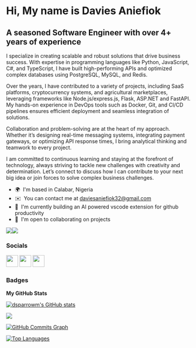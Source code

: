 Hi, My name is Davies Aniefiok
=======================================================================================================================================

A seasoned Software Engineer with over 4+ years of experience
-----------------

I specialize in creating scalable and robust solutions that drive business success. With expertise in programming languages like Python, JavaScript, C#, and TypeScript, I have built high-performing APIs and optimized complex databases using PostgreSQL, MySQL, and Redis.

Over the years, I have contributed to a variety of projects, including SaaS platforms, cryptocurrency systems, and agricultural marketplaces, leveraging frameworks like Node.js/express.js, Flask, ASP.NET and FastAPI. My hands-on experience in DevOps tools such as Docker, Git, and CI/CD pipelines ensures efficient deployment and seamless integration of solutions.

Collaboration and problem-solving are at the heart of my approach. Whether it’s designing real-time messaging systems, integrating payment gateways, or optimizing API response times, I bring analytical thinking and teamwork to every project.

I am committed to continuous learning and staying at the forefront of technology, always striving to tackle new challenges with creativity and determination. Let’s connect to discuss how I can contribute to your next big idea or join forces to solve complex business challenges.

* 🌍  I'm based in Calabar, Nigeria
* ✉️  You can contact me at [daviesaniefiok32@gmail.com](mailto:daviesaniefiok32@gmail.com)
* 🧠  I'm currently building an AI powered vscode extension for github productivity
* 🤝  I'm open to collaborating on projects

<a href="https://www.github.com/dsparrowm" target="_blank" rel="noreferrer"><img
src="https://img.shields.io/github/followers/dsparrowm?logo=github&style=for-the-badge&color=0891b2&labelColor=1c1917" /></a><a href="https://www.twitter.com/dsparrowm" target="_blank" rel="noreferrer"><img
src="https://img.shields.io/twitter/follow/dsparrowm?logo=twitter&style=for-the-badge&color=0891b2&labelColor=1c1917"
/></a>

### Socials

<p align="left"> <a href="https://www.github.com/dsparrowm" target="_blank" rel="noreferrer"><img src="https://raw.githubusercontent.com/danielcranney/readme-generator/main/public/icons/socials/github.svg" width="32" height="32" /></a> <a href="https://www.linkedin.com/in/davies-aniefiok" target="_blank" rel="noreferrer"><img src="https://raw.githubusercontent.com/danielcranney/readme-generator/main/public/icons/socials/linkedin.svg" width="32" height="32" /></a> <a href="https://www.twitter.com/dsparrowm" target="_blank" rel="noreferrer"><img src="https://raw.githubusercontent.com/danielcranney/readme-generator/main/public/icons/socials/twitter.svg" width="32" height="32" /></a></p>

### Badges

<b>My GitHub Stats</b>

<a href="http://www.github.com/dsparrowm"><img src="https://github-readme-stats.vercel.app/api?username=dsparrowm&show_icons=true&hide=&count_private=true&title_color=0891b2&text_color=ffffff&icon_color=0891b2&bg_color=1c1917&hide_border=true&show_icons=true" alt="dsparrowm's GitHub stats" /></a>

<a href="http://www.github.com/dsparrowm"><img src="https://github-readme-streak-stats.herokuapp.com/?user=dsparrowm&stroke=ffffff&background=1c1917&ring=0891b2&fire=0891b2&currStreakNum=ffffff&currStreakLabel=0891b2&sideNums=ffffff&sideLabels=ffffff&dates=ffffff&hide_border=true" /></a>

<a href="http://www.github.com/dsparrowm"><img src="https://github-readme-activity-graph.cyclic.app/graph?username=dsparrowm&bg_color=1c1917&color=ffffff&line=0891b2&point=ffffff&area_color=1c1917&area=true&hide_border=true&custom_title=GitHub%20Commits%20Graph" alt="GitHub Commits Graph" /></a>

<a href="https://github.com/dsparrowm" align="left"><img src="https://github-readme-stats.vercel.app/api/top-langs/?username=dsparrowm&langs_count=10&title_color=0891b2&text_color=ffffff&icon_color=0891b2&bg_color=1c1917&hide_border=true&locale=en&custom_title=Top%20%Languages" alt="Top Languages" /></a>
